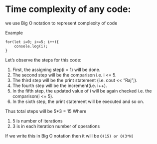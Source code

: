 # Time complexity of any code:

we use Big O notation to represent complexity of code

Example

```
for(let i=0; i<=5; i++){
    console.log(i);
}
```

Let’s observe the steps for this code:

1. First, the assigning step(i = 1) will be done.
2. The second step will be the comparison i.e. i <= 5.
3. The third step will be the print statement (i.e. cout << “Raj”;).
4. The fourth step will be the increment(i.e. i++).
5. In the fifth step, the updated value of i will be again checked i.e. the comparison(i <= 5).
6. In the sixth step, the print statement will be executed and so on.

Thus total steps will be 5\*3 = 15
Where

1. 5 is number of iterations
2. 3 is in each iteration number of operations

If we write this in Big O notation then it will be
`O(15) or O(3*N) `
